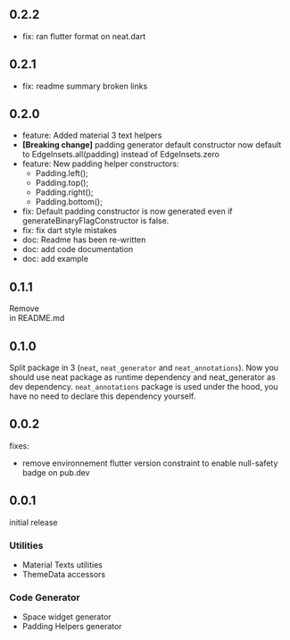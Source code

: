 ## 0.2.2
* fix: ran flutter format on neat.dart

## 0.2.1
* fix: readme summary broken links

## 0.2.0
* feature: Added material 3 text helpers
* **[Breaking change]** padding generator default constructor now default to EdgeInsets.all(padding) instead of EdgeInsets.zero
* feature: New padding helper constructors:
  * Padding.left();
  * Padding.top();
  * Padding.right();
  * Padding.bottom();
* fix: Default padding constructor is now generated even if generateBinaryFlagConstructor is false.
* fix: fix dart style mistakes
* doc: Readme has been re-written
* doc: add code documentation
* doc: add example

## 0.1.1
Remove <br/> in README.md

## 0.1.0
Split package in 3 (`neat`, `neat_generator` and `neat_annotations`).
Now you should use neat package as runtime dependency and neat_generator as dev dependency.
`neat_annotations` package is used under the hood, you have no need to declare this dependency yourself.

## 0.0.2
fixes:
- remove environnement flutter version constraint to enable null-safety badge on pub.dev 

## 0.0.1
initial release

### Utilities
* Material Texts utilities
* ThemeData accessors

### Code Generator
* Space widget generator
* Padding Helpers generator
